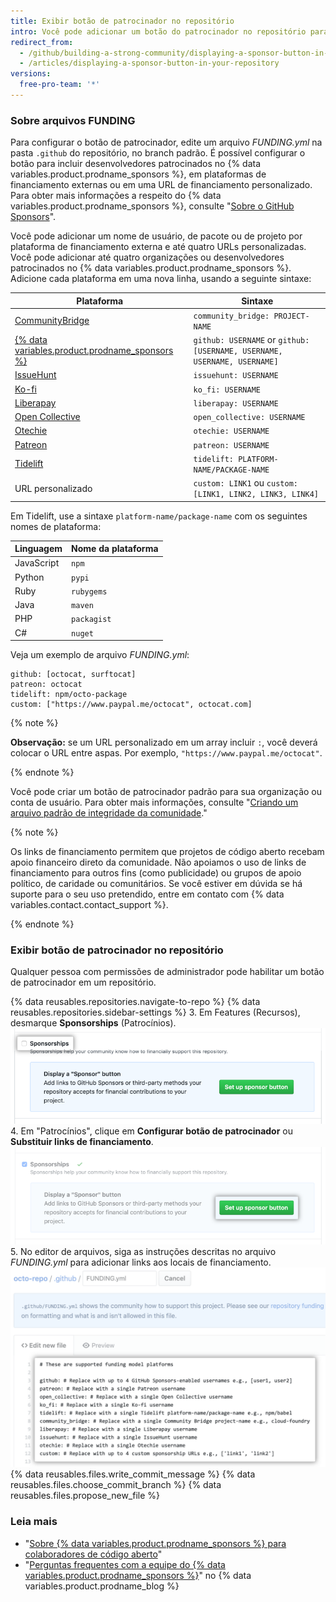 ```yaml
---
title: Exibir botão de patrocinador no repositório
intro: Você pode adicionar um botão do patrocinador no repositório para aumentar a visibilidade das opções de financiamento do seu projeto de código aberto.
redirect_from:
  - /github/building-a-strong-community/displaying-a-sponsor-button-in-your-repository
  - /articles/displaying-a-sponsor-button-in-your-repository
versions:
  free-pro-team: '*'
---
```


### Sobre arquivos FUNDING

Para configurar o botão de patrocinador, edite um arquivo _FUNDING.yml_ na pasta `.github` do repositório, no branch padrão. É possível configurar o botão para incluir desenvolvedores patrocinados no {% data variables.product.prodname_sponsors %}, em plataformas de financiamento externas ou em uma URL de financiamento personalizado. Para obter mais informações a respeito do {% data variables.product.prodname_sponsors %}, consulte "[Sobre o GitHub Sponsors](/articles/about-github-sponsors)".

Você pode adicionar um nome de usuário, de pacote ou de projeto por plataforma de financiamento externa e até quatro URLs personalizadas. Você pode adicionar até quatro organizações ou desenvolvedores patrocinados no {% data variables.product.prodname_sponsors %}. Adicione cada plataforma em uma nova linha, usando a seguinte sintaxe:

| Plataforma                                                                         | Sintaxe                                                                  |
| ---------------------------------------------------------------------------------- | ------------------------------------------------------------------------ |
| [CommunityBridge](https://communitybridge.org)                                     | `community_bridge: PROJECT-NAME`                                         |
| [{% data variables.product.prodname_sponsors %}](https://github.com/sponsors) | `github: USERNAME` or `github: [USERNAME, USERNAME, USERNAME, USERNAME]` |
| [IssueHunt](https://issuehunt.io/)                                                 | `issuehunt: USERNAME`                                                    |
| [Ko-fi](https://ko-fi.com/)                                                        | `ko_fi: USERNAME`                                                        |
| [Liberapay](https://en.liberapay.com/)                                             | `liberapay: USERNAME`                                                    |
| [Open Collective](https://opencollective.com/)                                     | `open_collective: USERNAME`                                              |
| [Otechie](https://otechie.com/)                                                    | `otechie: USERNAME`                                                      |
| [Patreon](https://www.patreon.com/)                                                | `patreon: USERNAME`                                                      |
| [Tidelift](https://tidelift.com/)                                                  | `tidelift: PLATFORM-NAME/PACKAGE-NAME`                                   |
| URL personalizado                                                                  | `custom: LINK1` ou `custom: [LINK1, LINK2, LINK3, LINK4]`                |

Em Tidelift, use a sintaxe `platform-name/package-name` com os seguintes nomes de plataforma:

| Linguagem  | Nome da plataforma |
| ---------- | ------------------ |
| JavaScript | `npm`              |
| Python     | `pypi`             |
| Ruby       | `rubygems`         |
| Java       | `maven`            |
| PHP        | `packagist`        |
| C#         | `nuget`            |

Veja um exemplo de arquivo _FUNDING.yml_:
```
github: [octocat, surftocat]
patreon: octocat
tidelift: npm/octo-package
custom: ["https://www.paypal.me/octocat", octocat.com]
```

{% note %}

**Observação:** se um URL personalizado em um array incluir `:`, você deverá colocar o URL entre aspas. Por exemplo, `"https://www.paypal.me/octocat"`.

{% endnote %}

Você pode criar um botão de patrocinador padrão para sua organização ou conta de usuário. Para obter mais informações, consulte "[Criando um arquivo padrão de integridade da comunidade](/github/building-a-strong-community/creating-a-default-community-health-file)."

{% note %}

Os links de financiamento permitem que projetos de código aberto recebam apoio financeiro direto da comunidade. Não apoiamos o uso de links de financiamento para outros fins (como publicidade) ou grupos de apoio político, de caridade ou comunitários. Se você estiver em dúvida se há suporte para o seu uso pretendido, entre em contato com {% data variables.contact.contact_support %}.

{% endnote %}

### Exibir botão de patrocinador no repositório

Qualquer pessoa com permissões de administrador pode habilitar um botão de patrocinador em um repositório.

{% data reusables.repositories.navigate-to-repo %}
{% data reusables.repositories.sidebar-settings %}
3. Em Features (Recursos), desmarque **Sponsorships** (Patrocínios). ![Caixa de seleção para habilitar patrocínios](/assets/images/help/sponsors/sponsorships-checkbox.png)
4. Em "Patrocínios", clique em **Configurar botão de patrocinador** ou **Substituir links de financiamento**. ![Botão para configurar o botão de patrocinador](/assets/images/help/sponsors/sponsor-set-up-button.png)
5. No editor de arquivos, siga as instruções descritas no arquivo _FUNDING.yml_ para adicionar links aos locais de financiamento. ![Editar o arquivo FUNDING para adicionar links aos locais de financiamento](/assets/images/help/sponsors/funding-yml-file.png)
{% data reusables.files.write_commit_message %}
{% data reusables.files.choose_commit_branch %}
{% data reusables.files.propose_new_file %}

### Leia mais
- "[Sobre {% data variables.product.prodname_sponsors %} para colaboradores de código aberto](/github/supporting-the-open-source-community-with-github-sponsors/about-github-sponsors-for-open-source-contributors)"
- "[Perguntas frequentes com a equipe do {% data variables.product.prodname_sponsors %}](https://github.blog/2019-06-12-faq-with-the-github-sponsors-team/)" no {% data variables.product.prodname_blog %}
